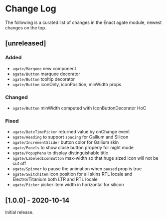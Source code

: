 # Change Log

The following is a curated list of changes in the Enact agate module, newest changes on the top.

## [unreleased]

### Added
- `agate/Marquee` new component
- `agate/Button` marquee decorator
- `agate/Button` tooltip decorator
- `agate/Button` iconOnly, iconPosition, minWidth props

### Changed
- `agate/Button` minWidth computed with IconButtonDecorator HoC
 
### Fixed
- `agate/DateTimePicker` returned value by onChange event
- `agate/Heading` to support `spacing` for Gallium and Silicon
- `agate/IncrementSlider` button color for Gallium skin
- `agate/Panels` to show close button properly for night mode
- `agate/PopupMenu` to display distinguishable title
- `agate/LabeledIconButton` max-width so that huge sized icon will not be cut off
- `agate/Spinner` to pause the animation when `paused` prop is true
- `agate/SwitchItem` icon position for all skins RTL locale and Electro/Titanium both LTR and RTL locale
- `agate/Picker` picker item width in horizontal for silicon

## [1.0.0] - 2020-10-14

Initial release.
